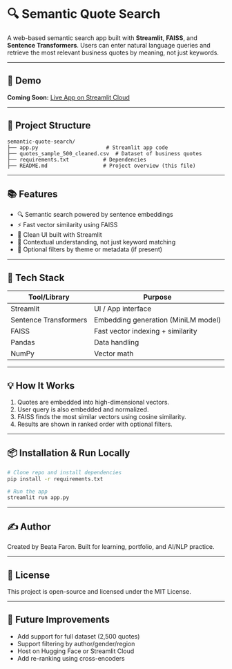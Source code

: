 # 🔍 Semantic Quote Search

A web-based semantic search app built with **Streamlit**, **FAISS**, and **Sentence Transformers**. Users can enter natural language queries and retrieve the most relevant business quotes by meaning, not just keywords.

---

## 🚀 Demo

**Coming Soon:** [Live App on Streamlit Cloud](https://streamlit.io/cloud)

---

## 📁 Project Structure

```
semantic-quote-search/
├── app.py                      # Streamlit app code
├── quotes_sample_500_cleaned.csv  # Dataset of business quotes
├── requirements.txt           # Dependencies
├── README.md                  # Project overview (this file)
```

---

## 📚 Features

* 🔍 Semantic search powered by sentence embeddings
* ⚡ Fast vector similarity using FAISS
* 🎨 Clean UI built with Streamlit
* 🧠 Contextual understanding, not just keyword matching
* 🧰 Optional filters by theme or metadata (if present)

---

## 🧠 Tech Stack

| Tool/Library          | Purpose                             |
| --------------------- | ----------------------------------- |
| Streamlit             | UI / App interface                  |
| Sentence Transformers | Embedding generation (MiniLM model) |
| FAISS                 | Fast vector indexing + similarity   |
| Pandas                | Data handling                       |
| NumPy                 | Vector math                         |

---

## 💡 How It Works

1. Quotes are embedded into high-dimensional vectors.
2. User query is also embedded and normalized.
3. FAISS finds the most similar vectors using cosine similarity.
4. Results are shown in ranked order with optional filters.

---

## 📦 Installation & Run Locally

```bash
# Clone repo and install dependencies
pip install -r requirements.txt

# Run the app
streamlit run app.py
```

---

## ✍️ Author

Created by Beata Faron. Built for learning, portfolio, and AI/NLP practice.

---

## 📜 License

This project is open-source and licensed under the MIT License.

---

## 🌟 Future Improvements

* Add support for full dataset (2,500 quotes)
* Support filtering by author/gender/region
* Host on Hugging Face or Streamlit Cloud
* Add re-ranking using cross-encoders
